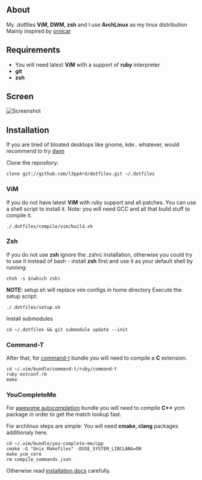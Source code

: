 ## About

My .dotfiles **ViM, DWM, zsh** and I use **ArchLinux** as my linux distribution
Mainly inspired by [ornicar](https://github.com/ornicar/dotfiles)

## Requirements

- You will need latest **ViM** with a support of **ruby** interpreter
- **git**
- **zsh**

## Screen

![Screenshot](https://raw.github.com/l3pp4rd/dotfiles/master/screen.png)

## Installation

If you are tired of bloated desktops like gnome, kde.. whatever, would recommend to try [dwm](http://dwm.suckless.org/)

Clone the repository:

    clone git://github.com/l3pp4rd/dotfiles.git ~/.dotfiles

### ViM

If you do not have latest **ViM** with ruby support and all patches. You can use a shell script to install it.
Note: you will need GCC and all that build stuff to compile it.

    ./.dotfiles/compile/vim/build.sh

### Zsh

If you do not use **zsh** ignore the .zshrc installation, otherwise you could try to use it instead
of bash - install **zsh** first and use it as your default shell by running:

    chsh -s $(which zsh)

**NOTE:** setup.sh will replace vim configs in home directory
Execute the setup script:

    ./.dotfiles/setup.sh

Install submodules

    cd ~/.dotfiles && git submodule update --init

### Command-T

After that, for [command-t](http://github.com/wincent/Command-T) bundle you will need
to compile a **C** extension.

    cd ~/.vim/bundle/command-t/ruby/command-t
    ruby extconf.rb
    make

### YouCompleteMe

For [awesome autocompletion](https://github.com/Valloric/YouCompleteMe) bundle you will need to compile **C++** ycm
package in order to get the match lookup fast.

For archlinux steps are simple:
You will need **cmake, clang** packages additionaly here.

    cd ~/.vim/bundle/you-complete-me/cpp
    cmake -G "Unix Makefiles" -DUSE_SYSTEM_LIBCLANG=ON
    make ycm_core
    rm compile_commands.json

Otherwise read [installation docs](http://valloric.github.com/YouCompleteMe/) carefully.


